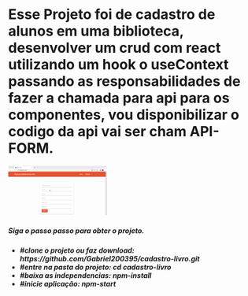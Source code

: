 <html>
   <body>
       <h1 style="font-weight:bold"> 
            Esse Projeto foi de cadastro de alunos em uma biblioteca, desenvolver um crud 
            com react utilizando um hook o useContext passando as responsabilidades de
            fazer a chamada para api para os componentes, vou disponibilizar
            o codigo da api vai ser cham API-FORM.     
       </h1> 
          <img src="/public/IMG/cadastro.gif" width="200" height="100"/>
           <br />
        <h5>Siga o passo passo para obter o projeto.<h5>
      <ul>   
         <li>
        #clone o projeto ou faz download: 
         https://github.com/Gabriel200395/cadastro-livro.git     
      </li>
         <li>#entre na pasta do projeto: 
cd cadastro-livro 
</li> 
         <li>#baixa as independencias:
npm-install</li>  
         <li>#inicie aplicação: 
npm-start</li>
      </ul>
    <body>
<html>


